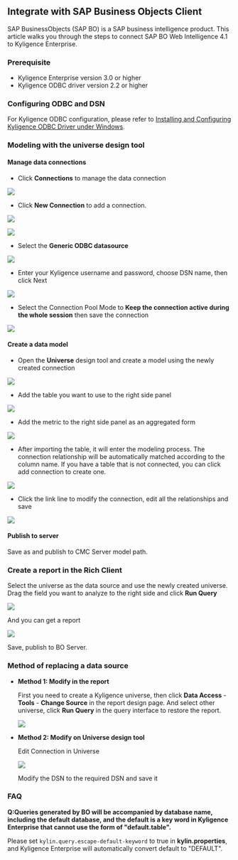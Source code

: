 ## Integrate with SAP Business Objects Client

SAP BusinessObjects (SAP BO) is a SAP business intelligence product. This article walks you through the steps to connect SAP BO Web Intelligence 4.1 to Kyligence Enterprise.

### Prerequisite
- Kyligence Enterprise version 3.0 or higher 
- Kyligence ODBC driver version 2.2 or higher 

### Configuring ODBC and DSN

For Kyligence ODBC configuration, please refer to [Installing and Configuring Kyligence ODBC Driver under Windows](../../driver/odbc/win_odbc.en.md).

### Modeling with the universe design tool

#### **Manage data connections**

- Click **Connections** to manage the data connection

![](../../images/SAP_BO/connections.png)

- Click **New Connection** to add a connection.


![](../../images/SAP_BO/add_connection.png)

![](../../images/SAP_BO/add_connection_next.png)

- Select the **Generic ODBC datasource**

![](../../images/SAP_BO/generic_odbc.png)

- Enter your Kyligence username and password, choose DSN name, then click Next

![](../../images/SAP_BO/define_connection.png)

- Select the Connection Pool Mode to **Keep the connection active during the whole session** then save the connection

![](../../images/SAP_BO/keep_connection.png)

#### **Create a data model**

- Open the **Universe** design tool and create a model using the newly created connection

![](../../images/SAP_BO/open_universe.png)

- Add the table you want to use to the right side panel

![](../../images/SAP_BO/add_universe_table.png)

- Add the metric to the right side panel as an aggregated form

![](../../images/SAP_BO/add_universe_sum.png)

- After importing the table, it will enter the modeling process. The connection relationship will be automatically matched according to the column name. If you have a table that is not connected, you can click add connection to create one.

![](../../images/SAP_BO/universe_model.png)

- Click the link line to modify the connection, edit all the relationships and save

![](../../images/SAP_BO/universe_connection.png)

#### Publish to server

Save as and publish to CMC Server model path.



### Create a report in the Rich Client

   Select the universe as the data source and use the newly created universe. Drag the field you want to analyze to the right side and click **Run Query**

   ![](../../images/SAP_BO/3.1_query.png)

   And you can get a report

   ![](../../images/SAP_BO/3.2_queryend.png)

Save, publish to BO Server.



### Method of replacing a data source

- **Method 1: Modify in the report**

   First you need to create a Kyligence universe, then click **Data Access** - **Tools** - **Change Source** in the report design page. And select other universe, click **Run Query** in the query interface to restore the report.

   ![](../../images/SAP_BO/4.1.png)

- **Method 2: Modify on Universe design tool**

   Edit Connection in Universe

   ![](../../images/SAP_BO/4.5.png)

   Modify the DSN to the required DSN and save it

### FAQ

**Q:Queries generated by BO will be accompanied by database name, including the default database, and the default is a key word in  Kyligence Enterprise that cannot use the form of "default.table".**

Please set `kylin.query.escape-default-keyword` to true in **kylin.properties**, and Kyligence Enterprise will automatically convert default to "DEFAULT".
